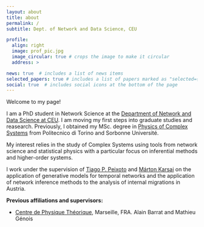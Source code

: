 ```yaml
---
layout: about
title: about
permalink: /
subtitle: Dept. of Network and Data Science, CEU

profile:
  align: right
  image: prof_pic.jpg
  image_circular: true # crops the image to make it circular
  address: >

news: true  # includes a list of news items
selected_papers: true # includes a list of papers marked as "selected={true}"
social: true  # includes social icons at the bottom of the page
---
```


Welcome to my page!

I am a PhD student in Network Science at the [Department of Network and Data Science at CEU](https://networkdatascience.ceu.edu). I am moving my first steps into graduate studies and reasearch. Previously, I obtained my MSc. degree in [Physics of Complex Systems](http://www.pcs.polito.it) from Politecnico di Torino and Sorbonne Université.

My interest relies in the study of Complex Systems using tools from network science and statistical physics with a particular focus on inferential methods and higher-order systems.

I work under the supervision of [Tiago P. Peixoto](https://skewed.de/tiago/) and [Márton Karsai](https://www.martonkarsai.com) on the application of generative models for temporal networks and the application of network inference methods to the analysis of internal migrations in Austria.

**Previous affiliations and supervisors:**
- [Centre de Physique Théorique](https://www.cpt.univ-mrs.fr), Marseille, FRA. Alain Barrat and Mathieu Génois
